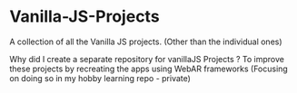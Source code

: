 # Vanilla-JS-Projects
A collection of all the Vanilla JS projects. (Other than the individual ones)

Why did I create a separate repository for vanillaJS Projects ?
To improve these projects by recreating the apps using WebAR frameworks (Focusing on doing so in my hobby learning repo - private)
